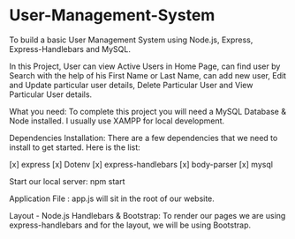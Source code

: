 # User-Management-System
To build a basic User Management System using Node.js, Express, Express-Handlebars and MySQL.

In this Project, User can view Active Users in Home Page, can find user by Search with the help of his First Name or Last Name, can add new user, Edit and Update particular user details, Delete Particular User and View Particular User details.   

What you need:
To complete this project you will need a MySQL Database & Node installed. I usually use XAMPP for local development.

Dependencies Installation:
There are a few dependencies that we need to install to get started. Here is the list:

[x] express
[x] Dotenv
[x] express-handlebars
[x] body-parser 
[x] mysql

Start our local server:
npm start

Application File : app.js will sit in the root of our website.

Layout - Node.js Handlebars & Bootstrap:
To render our pages we are using express-handlebars and for the layout, we will be using Bootstrap.
